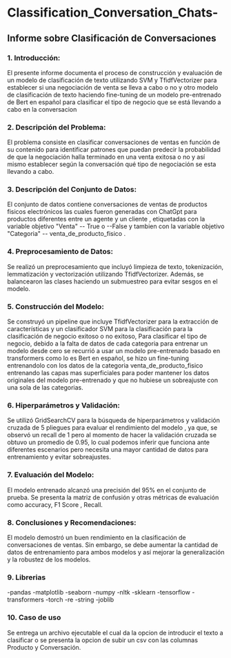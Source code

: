 # Classification_Conversation_Chats-

## Informe sobre Clasificación de Conversaciones 

### 1. Introducción:
El presente informe documenta el proceso de construcción y evaluación de un modelo de clasificación de texto utilizando SVM y TfidfVectorizer para establecer si una negociación de venta se lleva a cabo o no y otro modelo de clasificación de texto haciendo fine-tuning de un modelo pre-entrenado de Bert en español para clasificar el tipo de negocio que se está llevando a cabo en la conversacion

### 2. Descripción del Problema:
El problema consiste en clasificar conversaciones de ventas en función de su contenido para identificar patrones que puedan predecir la probabilidad de que la negociación halla terminado en una venta exitosa o no y así mismo establecer según la conversación qué tipo de negociación se esta llevando a cabo.

### 3. Descripción del Conjunto de Datos:
El conjunto de datos contiene conversaciones de ventas de productos fisicos electrónicos las cuales fueron generadas con ChatGpt para productos diferentes entre un agente y un cliente , etiquetadas con la variable objetivo "Venta" -- True o --False y tambien con la variable objetivo "Categoria" -- venta_de_producto_fisico  .

### 4. Preprocesamiento de Datos:
Se realizó un preprocesamiento que incluyó limpieza de texto, tokenización, lemmatización y vectorización utilizando TfidfVectorizer. Además, se balancearon las clases haciendo un submuestreo para evitar sesgos en el modelo.

### 5. Construcción del Modelo:
Se construyó un pipeline que incluye TfidfVectorizer para la extracción de características y un clasificador SVM para la clasificación para la clasificación de negocio exitoso o no exitoso, Para clasificar el tipo de negocio, debido a la falta de datos de cada categoria para entrenar un modelo desde cero se recurrió a usar un modelo pre-entrenado basado en transformers como lo es Bert en español, se hizo un fine-tuning entrenandolo con los datos de la categoria venta_de_producto_fisico entrenando las capas mas superficiales para poder mantener los datos originales del modelo pre-entrenado y que no hubiese un sobreajuste con una sola de las categorias.

### 6. Hiperparámetros y Validación:
Se utilizó GridSearchCV para la búsqueda de hiperparámetros y validación cruzada de 5 pliegues para evaluar el rendimiento del modelo , ya que, se observó un recall de 1 pero al momento de hacer la validación cruzada se obtuvo un promedio de 0.95, lo cual podemos inferir que funciona ante diferentes escenarios pero necesita una mayor cantidad de datos para entrenamiento y evitar sobreajustes.

### 7. Evaluación del Modelo:
El modelo entrenado alcanzó una precisión del 95% en el conjunto de prueba. Se presenta la matriz de confusión y otras métricas de evaluación como accuracy, F1 Score , Recall.

### 8. Conclusiones y Recomendaciones:
El modelo demostró un buen rendimiento en la clasificación de conversaciones de ventas. Sin embargo, se debe aumentar la cantidad de datos de entrenamiento para ambos modelos y así mejorar la generalización y la robustez de los modelos.

### 9. Librerias 
-pandas
-matplotlib
-seaborn
-numpy
-nltk
-sklearn
-tensorflow
-transformers
-torch
-re
-string
-joblib

### 10. Caso de uso
Se entrega un archivo ejecutable el cual da la opcion de introducir el texto a clasificar o se presenta la opcion de subir un csv con las columnas Producto y Conversación.

